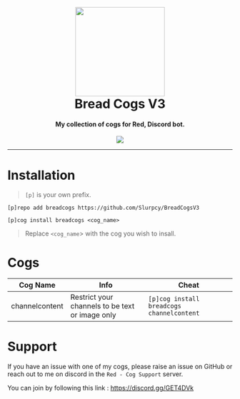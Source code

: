<h1 align="center">
  <br>
  <img src="https://cdn.discordapp.com/avatars/280730525960896513/b60c5a2164f2f43d4ac2b0931c903c35.png" width="200">
  <br>
  Bread Cogs V3
  <br>
</h1>

<h4 align="center">My collection of cogs for Red, Discord bot.</h4>

<p align="center">
  <a href="https://github.com/Cog-Creators/Red-DiscordBot">
      <img src="https://img.shields.io/badge/Discord-Red%20Bot-red.svg">
  </a>
</p>

---
# Installation

>`[p]` is your own prefix.

`[p]repo add breadcogs https://github.com/Slurpcy/BreadCogsV3`    

`[p]cog install breadcogs <cog_name>`

>Replace `<cog_name`> with the cog you wish to insall.

# Cogs

| Cog Name      | Info          | Cheat |
| ------------- |-------------| -----|
| channelcontent      | Restrict your channels to be text or image only | `[p]cog install breadcogs channelcontent` |

# Support
If you have an issue with one of my cogs, please raise an issue on GitHub or reach out to me on discord in the `Red - Cog Support` server.

You can join by following this link : https://discord.gg/GET4DVk
